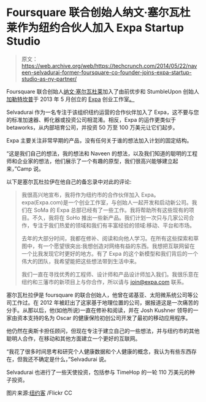 # Foursquare 联合创始人纳文·塞尔瓦杜莱作为纽约合伙人加入 Expa Startup Studio 

> 原文：<https://web.archive.org/web/https://techcrunch.com/2014/05/22/naveen-selvadurai-former-foursquare-co-founder-joins-expa-startup-studio-as-ny-partner/>

Foursquare 联合创始人[纳文·塞尔瓦杜莱](https://web.archive.org/web/20221226103753/http://www.crunchbase.com/person/naveen-selvadurai)加入了由前优步和 StumbleUpon 创始人[加勒特坎普](https://web.archive.org/web/20221226103753/http://www.crunchbase.com/person/garrett-camp)于 2013 年 5 月创立的 [Expa](https://web.archive.org/web/20221226103753/http://www.crunchbase.com/organization/expa) 创业工作室[。](https://web.archive.org/web/20221226103753/https://techcrunch.com/2014/02/03/expa-75m/)

Selvadurai 作为一名专注于该组织纽约运营的合作伙伴加入了 Expa，这不要与您的标准加速器、孵化器或投资公司相混淆。相反，Expa 的运作更类似于 betaworks，从内部培育公司，并投资 50 万至 100 万美元让它们起步。

Expa 主要关注非常早期的产品，没有任何关于谁的想法加入计划的固定结构。

“这是我们自己的想法，我的想法和 Naveen 的想法，以及我们知道的聪明的工程师和企业家的想法，他们展示了一个有趣的原型，我们很高兴能够建立起来，”Camp 说。

以下是塞尔瓦杜拉伊在他自己的备忘录中对此的评论:

> 我很高兴地宣布，我将作为纽约市的合作伙伴加入 Expa。expa(Expa.com)是一个创业工作室，与创始人一起开发和启动新公司。我们在 SoMa 的 Expa 总部已经有了一些工作。我将帮助所有这些现有的项目。不久，我将在 SoHo 推出一些新产品。我们计划一次只与几家公司合作，专注于我们热爱的领域和我们有丰富经验的领域:移动、平台和市场。
> 
> 去年的大部分时间，我都在修补、阅读和向他人学习。在所有这些探索和草图中，有一个愿望很突出:我想创造对网络有益的东西。我想把互联网留在一个比我发现它时更好的地方。有了 Expa 的这个新模型和我们背后的一个伟大的团队，我希望能把这些想法带到生活中来。
> 
> 我们一直在寻找优秀的工程师、设计师和产品设计师加入我们。我很乐意在纽约和三藩市的新项目上与你合作，所以请与 join@expa.com 联系。

塞尔瓦杜拉伊是 foursquare 的联合创始人，他曾在诺基亚、太阳微系统公司等公司工作过。在 2012 年被赶出了这家基于地理位置的公司，据报道这是一次痛苦的分手。从那以后，他(如他所说)一直在修补和阅读，并在 Josh Kushner 领导的一家由资本支持的名为 Oscar 的健康保险初创公司开发了最初的移动应用程序。

他仍然在奥斯卡担任顾问，但现在专注于建立自己的一些想法，并与纽约市的其他聪明人合作，在移动和其他方面建立一个更好的互联网。

“我花了很多时间思考和研究个人健康数据和个人健康的概念，我认为有些东西存在，但我还不确定是什么，”Selvadurai 说。

Selvadurai 也进行了一些天使投资，包括参与 TimeHop 的一轮 110 万美元的种子投资。

图片来源:[纽约客](https://web.archive.org/web/20221226103753/https://www.flickr.com/photos/thinkinggirl/3306050417/in/photolist-639nBg-8gcByw-8g9kJB-8g9kDF-8gcBDQ-8FwKL6-8FzZGY-8FDxE8-8FGN5J-8FDCLe-8FGPeN-8FGNAN-8FDChn-8FGPQN-8FDBk8-8FDy4P-8FGMKQ-8FGMtw-8FDxT8-8FDC1t-8FGLws-8FGM8u-8FGLTG-8FDCwi) /Flickr CC